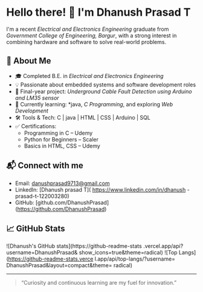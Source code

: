 
# Hello there! 👋 I'm Dhanush Prasad T

I'm a recent *Electrical and 
Electronics Engineering* graduate from 
*Government College of Engineering, 
Bargur*, with a strong interest in 
combining hardware and software to 
solve real-world problems.

## 🚀 About Me

- 🎓 Completed B.E. in *Electrical and
 Electronics Engineering*
- 💡 Passionate about embedded systems
 and software development roles
- 🧠 Final-year project: *Underground
 Cable Fault Detection using Arduino and
  LM35 sensor*
- 🌱 Currently learning: *java, 
*C Programming*, and exploring *Web 
Development*
- 🛠 Tools & Tech: C | java | HTML
 | CSS | Arduino | SQL
- ✅ Certifications:
  - Programming in C – Udemy
  - Python for Beginners – Scaler
  - Basics in HTML, CSS – Udemy

## 📬 Connect with me

- Email: danushprasad9713@gmail.com  
- LinkedIn: [Dhanush prasad T](
  https://www.linkedin.com/in/dhanush
  -prasad-t-122003280)  
- GitHub: [github.com/DhanushPrasad]
(https://github.com/DhanushPrasad)

## 📈 GitHub Stats

![Dhanush's GitHub
 stats](https://github-readme-stats
.vercel.app/api?username=DhanushPrasad&
show_icons=true&theme=radical)
![Top 
Langs](https://github-readme-stats.verce
l.app/api/top-langs/?username=
DhanushPrasad&layout=compact&theme=
radical)

---

> “Curiosity and continuous learning are 
my fuel for innovation.”
